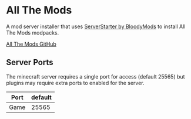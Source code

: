 # All The Mods

A mod server installer that uses [ServerStarter by BloodyMods](https://github.com/BloodyMods/ServerStarter) to install All The Mods modpacks.

[All The Mods GitHub](https://github.com/AllTheMods)

## Server Ports

The minecraft server requires a single port for access (default 25565) but plugins may require extra ports to enabled for the server.

| Port  | default |
|-------|---------|
| Game  | 25565   |

